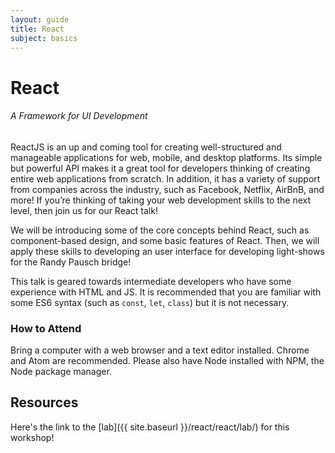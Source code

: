 ```yaml
---
layout: guide
title: React
subject: basics
---
```


# React

###### A Framework for UI Development

ReactJS is an up and coming tool for creating well-structured and manageable
applications for web, mobile, and desktop platforms. Its simple but powerful
API makes it a great tool for developers thinking of creating entire web
applications from scratch. In addition, it has a variety of support from
companies across the industry, such as Facebook, Netflix, AirBnB, and more! If
you’re thinking of taking your web development skills to the next level, then
join us for our React talk!

We will be introducing some of the core concepts behind React, such as
component-based design, and some basic features of React. Then, we will apply
these skills to developing an user interface for developing light-shows for the
Randy Pausch bridge!

This talk is geared towards intermediate developers who have some experience
with HTML and JS. It is recommended that you are familiar with some ES6 syntax
(such as `const`, `let`, `class`) but it is not necessary.

### How to Attend

Bring a computer with a web browser and a text editor installed. Chrome and
Atom are recommended. Please also have Node installed with NPM, the Node
package manager.

## Resources
Here's the link to the [lab]({{ site.baseurl }}/react/react/lab/) for this workshop!
